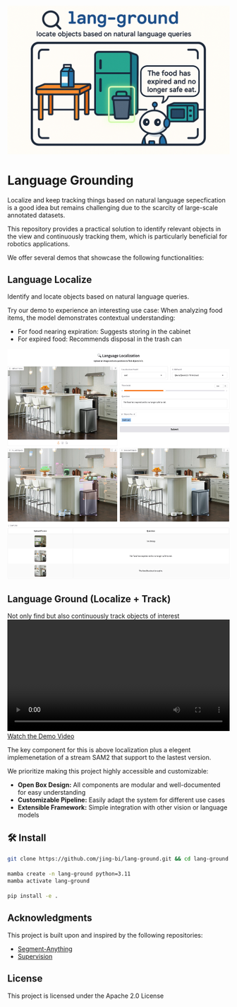 ![Cover](assets/cover.png)

# Language Grounding

Localize and keep tracking things based on natural
language sepecfication is a good idea but remains challenging due to the scarcity of large-scale annotated datasets.

This repository provides a practical solution to identify relevant objects in the view and continuously tracking them, which is particularly beneficial for robotics applications.

We offer several demos that showcase the following functionalities:

## Language Localize
Identify and locate objects based on natural language queries.

Try our demo to experience an interesting use case: When analyzing food items, the model demonstrates contextual understanding:
- For food nearing expiration: Suggests storing in the cabinet
- For expired food: Recommends disposal in the trash can

![langloc](/assets/langloc.jpg)




## Language Ground (Localize + Track)
Not only find but also continuously track objects of interest
<video width="100%" controls>
    <source src="/assets/langgnd.mp4" type="video/mp4">
</video>
[Watch the Demo Video](assets/langgnd.mp4)

The key component for this is above localization plus a elegent implemenetation of a stream SAM2 that support to the lastest version.








We prioritize making this project highly accessible and customizable:

- **Open Box Design:** All components are modular and well-documented for easy understanding
- **Customizable Pipeline:** Easily adapt the system for different use cases
- **Extensible Framework:** Simple integration with other vision or language models


## 🛠️ Install

```bash
git clone https://github.com/jing-bi/lang-ground.git && cd lang-ground

mamba create -n lang-ground python=3.11
mamba activate lang-ground

pip install -e .
```
## Acknowledgments

This project is built upon and inspired by the following repositories:

- [Segment-Anything](https://github.com/facebookresearch/segment-anything-2)
- [Supervision](https://github.com/roboflow/supervision)

## License

This project is licensed under the Apache 2.0 License
